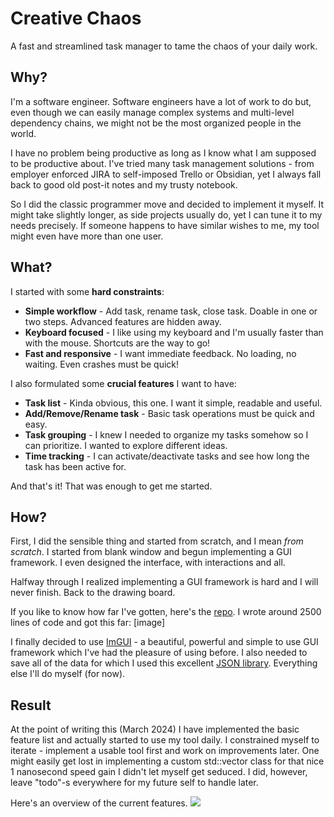 # Creative Chaos
A fast and streamlined task manager to tame the chaos of your daily work.

## Why?
I'm a software engineer. Software engineers have a lot of work to do but, even though we can easily manage complex systems and multi-level dependency chains, we might not be the most organized people in the world.

I have no problem being productive as long as I know what I am supposed to be productive about. I've tried many task management solutions - from employer enforced JIRA to self-imposed Trello or Obsidian, yet I always fall back to good old post-it notes and my trusty notebook.

So I did the classic programmer move and decided to implement it myself. It might take slightly longer, as side projects usually do,  yet I can tune it to my needs precisely. If someone happens to have similar wishes to me, my tool might even have more than one user.

## What?
I started with some **hard constraints**:
* **Simple workflow** - Add task, rename task, close task. Doable in one or two steps. Advanced features are hidden away.
* **Keyboard focused** - I like using my keyboard and I'm usually faster than with the mouse. Shortcuts are the way to go!
* **Fast and responsive** - I want immediate feedback. No loading, no waiting. Even crashes must be quick!

I also formulated some **crucial features** I want to have:
* **Task list** - Kinda obvious, this one. I want it simple, readable and useful.
* **Add/Remove/Rename task** - Basic task operations must be quick and easy.
* **Task grouping** - I knew I needed to organize my tasks somehow so I can prioritize. I wanted to explore different ideas. 
* **Time tracking** - I can activate/deactivate tasks and see how long the task has been active for.

And that's it! That was enough to get me started.

## How?
First, I did the sensible thing and started from scratch, and I mean *from scratch*. I started from blank window and begun implementing a GUI framework. I even designed the interface, with interactions and all. 

Halfway through I realized implementing a GUI framework is hard and I will never finish. Back to the drawing board.

If you like to know how far I've gotten, here's the [repo](https://github.com/pfs5/TaskOrganizer). I wrote around 2500 lines of code and got this far:
[image]

I finally decided to use [ImGUI](https://github.com/ocornut/imgui/releases) - a beautiful, powerful and simple to use GUI framework which I've had the pleasure of using before. I also needed to save all of the data for which I used this excellent [JSON library](https://github.com/nlohmann/json). Everything else I'll do myself (for now).

## Result
At the point of writing this (March 2024) I have implemented the basic feature list and actually started to use my tool daily. I constrained myself to iterate - implement a usable tool first and work on improvements later. One might easily get lost in implementing a custom std::vector class for that nice 1 nanosecond speed gain I didn't let myself get seduced. I did, however, leave "todo"-s everywhere for my future self to handle later.

Here's an overview of the current features.
![](https://github.com/pfs5/CreativeChaos/blob/master/README/ft-overview.gif)
